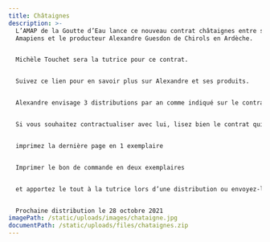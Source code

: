 ```yaml
---
title: Châtaignes
description: >-
  L’AMAP de la Goutte d’Eau lance ce nouveau contrat châtaignes entre ses
  Amapiens et le producteur Alexandre Guesdon de Chirols en Ardèche.


  Michèle Touchet sera la tutrice pour ce contrat.


  Suivez ce lien pour en savoir plus sur Alexandre et ses produits.


  Alexandre envisage 3 distributions par an comme indiqué sur le contrat.


  Si vous souhaitez contractualiser avec lui, lisez bien le contrat qui diffère un peu des autres.


  imprimez la dernière page en 1 exemplaire


  Imprimer le bon de commande en deux exemplaires


  et apportez le tout à la tutrice lors d’une distribution ou envoyez-le avec votre paiement à son adresse indiquée en bas de page.


  Prochaine distribution le 28 octobre 2021
imagePath: /static/uploads/images/chataigne.jpg
documentPath: /static/uploads/files/chataignes.zip
---
```


